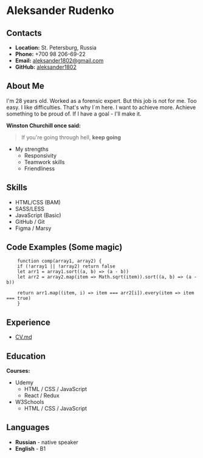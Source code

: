 # Aleksander Rudenko

## Contacts

  *  **Location:** St. Petersburg, Russia
  *  **Phone:** +700 98 206-69-22
  *  **Email:** aleksander1802@gmail.com
  *  **GitHub:** [aleksander1802](https://github.com/aleksander1802)

## About Me

I'm 28 years old. Worked as a forensic expert. But this job is not for me. Too easy. I like difficulties. That's why I`m here. I want to achieve more. Achieve something to be proud of. If I have a goal - I'll make it. 

**Winston Churchill once said:**
> If you're going through hell, **keep going**

*   My strengths
    * Responsivity
    * Teamwork skills
    * Friendliness
## Skills

* HTML/CSS (BAM)
* SASS/LESS
* JavaScript (Basic) 
* GitHub / Git
* Figma / Marsy

## Code Examples (Some magic)
    
```
    function comp(array1, array2) {
    if (!array1 || !array2) return false
    let arr1 = array1.sort((a, b) => (a - b))
    let arr2 = array2.map(item => Math.sqrt(item)).sort((a, b) => (a - b))
    
    return arr1.map((item, i) => item === arr2[i]).every(item => item === true)
    }
```
## Experience

  * [CV.md](https://aleksander1802.github.io/rsschool-cv/cv)

## Education 

**Courses:**

 * Udemy
    * HTML / CSS / JavaScript
    * React / Redux
 * W3Schools
    * HTML / CSS / JavaScript

## Languages
- **Russian** - native speaker
- **English** - B1
